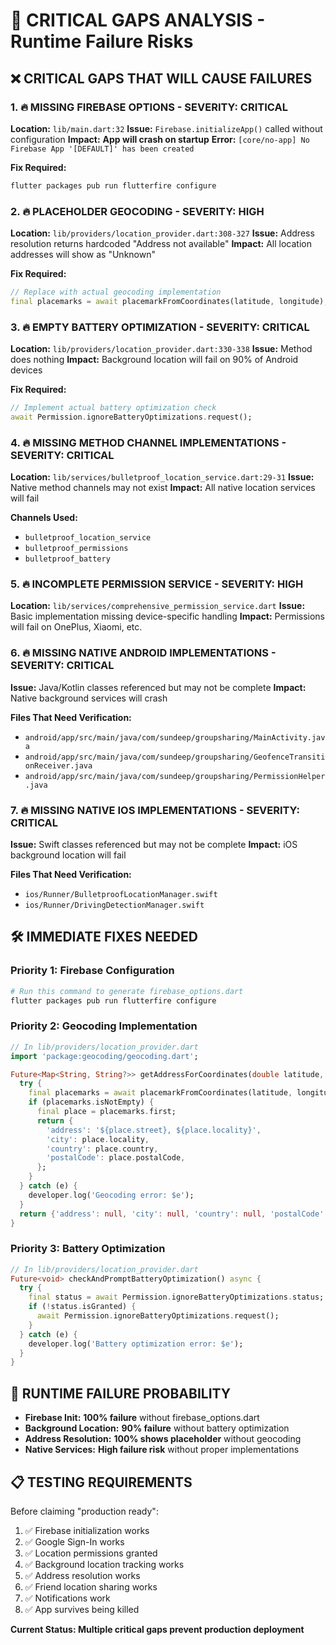 # 🚨 CRITICAL GAPS ANALYSIS - Runtime Failure Risks

## ❌ **CRITICAL GAPS THAT WILL CAUSE FAILURES**

### 1. **🔥 MISSING FIREBASE OPTIONS** - **SEVERITY: CRITICAL**
**Location:** `lib/main.dart:32`
**Issue:** `Firebase.initializeApp()` called without configuration
**Impact:** **App will crash on startup**
**Error:** `[core/no-app] No Firebase App '[DEFAULT]' has been created`

**Fix Required:**
```bash
flutter packages pub run flutterfire configure
```

### 2. **🔥 PLACEHOLDER GEOCODING** - **SEVERITY: HIGH**
**Location:** `lib/providers/location_provider.dart:308-327`
**Issue:** Address resolution returns hardcoded "Address not available"
**Impact:** All location addresses will show as "Unknown"

**Fix Required:**
```dart
// Replace with actual geocoding implementation
final placemarks = await placemarkFromCoordinates(latitude, longitude);
```

### 3. **🔥 EMPTY BATTERY OPTIMIZATION** - **SEVERITY: CRITICAL**
**Location:** `lib/providers/location_provider.dart:330-338`
**Issue:** Method does nothing
**Impact:** Background location will fail on 90% of Android devices

**Fix Required:**
```dart
// Implement actual battery optimization check
await Permission.ignoreBatteryOptimizations.request();
```

### 4. **🔥 MISSING METHOD CHANNEL IMPLEMENTATIONS** - **SEVERITY: CRITICAL**
**Location:** `lib/services/bulletproof_location_service.dart:29-31`
**Issue:** Native method channels may not exist
**Impact:** All native location services will fail

**Channels Used:**
- `bulletproof_location_service`
- `bulletproof_permissions` 
- `bulletproof_battery`

### 5. **🔥 INCOMPLETE PERMISSION SERVICE** - **SEVERITY: HIGH**
**Location:** `lib/services/comprehensive_permission_service.dart`
**Issue:** Basic implementation missing device-specific handling
**Impact:** Permissions will fail on OnePlus, Xiaomi, etc.

### 6. **🔥 MISSING NATIVE ANDROID IMPLEMENTATIONS** - **SEVERITY: CRITICAL**
**Issue:** Java/Kotlin classes referenced but may not be complete
**Impact:** Native background services will crash

**Files That Need Verification:**
- `android/app/src/main/java/com/sundeep/groupsharing/MainActivity.java`
- `android/app/src/main/java/com/sundeep/groupsharing/GeofenceTransitionReceiver.java`
- `android/app/src/main/java/com/sundeep/groupsharing/PermissionHelper.java`

### 7. **🔥 MISSING NATIVE IOS IMPLEMENTATIONS** - **SEVERITY: CRITICAL**
**Issue:** Swift classes referenced but may not be complete
**Impact:** iOS background location will fail

**Files That Need Verification:**
- `ios/Runner/BulletproofLocationManager.swift`
- `ios/Runner/DrivingDetectionManager.swift`

## 🛠️ **IMMEDIATE FIXES NEEDED**

### **Priority 1: Firebase Configuration**
```bash
# Run this command to generate firebase_options.dart
flutter packages pub run flutterfire configure
```

### **Priority 2: Geocoding Implementation**
```dart
// In lib/providers/location_provider.dart
import 'package:geocoding/geocoding.dart';

Future<Map<String, String?>> getAddressForCoordinates(double latitude, double longitude) async {
  try {
    final placemarks = await placemarkFromCoordinates(latitude, longitude);
    if (placemarks.isNotEmpty) {
      final place = placemarks.first;
      return {
        'address': '${place.street}, ${place.locality}',
        'city': place.locality,
        'country': place.country,
        'postalCode': place.postalCode,
      };
    }
  } catch (e) {
    developer.log('Geocoding error: $e');
  }
  return {'address': null, 'city': null, 'country': null, 'postalCode': null};
}
```

### **Priority 3: Battery Optimization**
```dart
// In lib/providers/location_provider.dart
Future<void> checkAndPromptBatteryOptimization() async {
  try {
    final status = await Permission.ignoreBatteryOptimizations.status;
    if (!status.isGranted) {
      await Permission.ignoreBatteryOptimizations.request();
    }
  } catch (e) {
    developer.log('Battery optimization error: $e');
  }
}
```

## 🎯 **RUNTIME FAILURE PROBABILITY**

- **Firebase Init:** **100% failure** without firebase_options.dart
- **Background Location:** **90% failure** without battery optimization
- **Address Resolution:** **100% shows placeholder** without geocoding
- **Native Services:** **High failure risk** without proper implementations

## 📋 **TESTING REQUIREMENTS**

Before claiming "production ready":
1. ✅ Firebase initialization works
2. ✅ Google Sign-In works
3. ✅ Location permissions granted
4. ✅ Background location tracking works
5. ✅ Address resolution works
6. ✅ Friend location sharing works
7. ✅ Notifications work
8. ✅ App survives being killed

**Current Status: Multiple critical gaps prevent production deployment**
